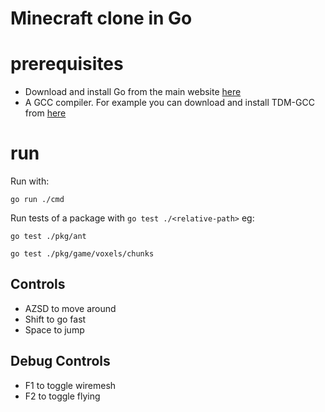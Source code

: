 # Minecraft clone in Go

# prerequisites

- Download and install Go from the main website [here](https://golang.org/doc/install)
- A GCC compiler. For example you can download and install TDM-GCC from [here](https://jmeubank.github.io/tdm-gcc/)

# run

Run with:

`go run ./cmd`

Run tests of a package with `go test ./<relative-path>` eg:

`go test ./pkg/ant`

`go test ./pkg/game/voxels/chunks`

## Controls

- AZSD to move around
- Shift to go fast
- Space to jump

## Debug Controls

- F1 to toggle wiremesh
- F2 to toggle flying

